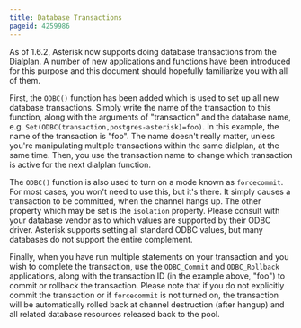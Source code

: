 ```yaml
---
title: Database Transactions
pageid: 4259986
---
```


As of 1.6.2, Asterisk now supports doing database transactions from the Dialplan. A number of new applications and functions have been introduced for this purpose and this document should hopefully familiarize you with all of them.


First, the `ODBC()` function has been added which is used to set up all new database transactions. Simply write the name of the transaction to this function, along with the arguments of "transaction" and the database name, e.g. `Set(ODBC(transaction,postgres-asterisk)=foo)`. In this example, the name of the transaction is "foo". The name doesn't really matter, unless you're manipulating multiple transactions within the same dialplan, at the same time. Then, you use the transaction name to change which transaction is active for the next dialplan function.


The `ODBC()` function is also used to turn on a mode known as `forcecommit`. For most cases, you won't need to use this, but it's there. It simply causes a transaction to be committed, when the channel hangs up. The other property which may be set is the `isolation` property. Please consult with your database vendor as to which values are supported by their ODBC driver. Asterisk supports setting all standard ODBC values, but many databases do not support the entire complement.


Finally, when you have run multiple statements on your transaction and you wish to complete the transaction, use the `ODBC_Commit` and `ODBC_Rollback` applications, along with the transaction ID (in the example above, "foo") to commit or rollback the transaction. Please note that if you do not explicitly commit the transaction or if `forcecommit` is not turned on, the transaction will be automatically rolled back at channel destruction (after hangup) and all related database resources released back to the pool.

